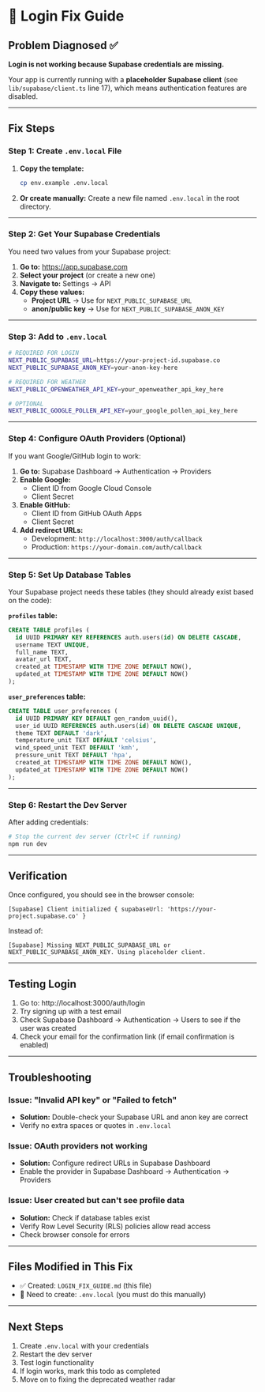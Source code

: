 # 🔐 Login Fix Guide

## Problem Diagnosed ✅

**Login is not working because Supabase credentials are missing.**

Your app is currently running with a **placeholder Supabase client** (see `lib/supabase/client.ts` line 17), which means authentication features are disabled.

---

## Fix Steps

### Step 1: Create `.env.local` File

1. **Copy the template:**
   ```bash
   cp env.example .env.local
   ```

2. **Or create manually:**
   Create a new file named `.env.local` in the root directory.

---

### Step 2: Get Your Supabase Credentials

You need two values from your Supabase project:

1. **Go to:** https://app.supabase.com
2. **Select your project** (or create a new one)
3. **Navigate to:** Settings → API
4. **Copy these values:**
   - **Project URL** → Use for `NEXT_PUBLIC_SUPABASE_URL`
   - **anon/public key** → Use for `NEXT_PUBLIC_SUPABASE_ANON_KEY`

---

### Step 3: Add to `.env.local`

```bash
# REQUIRED FOR LOGIN
NEXT_PUBLIC_SUPABASE_URL=https://your-project-id.supabase.co
NEXT_PUBLIC_SUPABASE_ANON_KEY=your-anon-key-here

# REQUIRED FOR WEATHER
NEXT_PUBLIC_OPENWEATHER_API_KEY=your_openweather_api_key_here

# OPTIONAL
NEXT_PUBLIC_GOOGLE_POLLEN_API_KEY=your_google_pollen_api_key_here
```

---

### Step 4: Configure OAuth Providers (Optional)

If you want Google/GitHub login to work:

1. **Go to:** Supabase Dashboard → Authentication → Providers
2. **Enable Google:**
   - Client ID from Google Cloud Console
   - Client Secret
3. **Enable GitHub:**
   - Client ID from GitHub OAuth Apps
   - Client Secret
4. **Add redirect URLs:**
   - Development: `http://localhost:3000/auth/callback`
   - Production: `https://your-domain.com/auth/callback`

---

### Step 5: Set Up Database Tables

Your Supabase project needs these tables (they should already exist based on the code):

**`profiles` table:**
```sql
CREATE TABLE profiles (
  id UUID PRIMARY KEY REFERENCES auth.users(id) ON DELETE CASCADE,
  username TEXT UNIQUE,
  full_name TEXT,
  avatar_url TEXT,
  created_at TIMESTAMP WITH TIME ZONE DEFAULT NOW(),
  updated_at TIMESTAMP WITH TIME ZONE DEFAULT NOW()
);
```

**`user_preferences` table:**
```sql
CREATE TABLE user_preferences (
  id UUID PRIMARY KEY DEFAULT gen_random_uuid(),
  user_id UUID REFERENCES auth.users(id) ON DELETE CASCADE UNIQUE,
  theme TEXT DEFAULT 'dark',
  temperature_unit TEXT DEFAULT 'celsius',
  wind_speed_unit TEXT DEFAULT 'kmh',
  pressure_unit TEXT DEFAULT 'hpa',
  created_at TIMESTAMP WITH TIME ZONE DEFAULT NOW(),
  updated_at TIMESTAMP WITH TIME ZONE DEFAULT NOW()
);
```

---

### Step 6: Restart the Dev Server

After adding credentials:

```bash
# Stop the current dev server (Ctrl+C if running)
npm run dev
```

---

## Verification

Once configured, you should see in the browser console:

```
[Supabase] Client initialized { supabaseUrl: 'https://your-project.supabase.co' }
```

Instead of:

```
[Supabase] Missing NEXT_PUBLIC_SUPABASE_URL or NEXT_PUBLIC_SUPABASE_ANON_KEY. Using placeholder client.
```

---

## Testing Login

1. Go to: http://localhost:3000/auth/login
2. Try signing up with a test email
3. Check Supabase Dashboard → Authentication → Users to see if the user was created
4. Check your email for the confirmation link (if email confirmation is enabled)

---

## Troubleshooting

### Issue: "Invalid API key" or "Failed to fetch"
- **Solution:** Double-check your Supabase URL and anon key are correct
- Verify no extra spaces or quotes in `.env.local`

### Issue: OAuth providers not working
- **Solution:** Configure redirect URLs in Supabase Dashboard
- Enable the provider in Supabase Dashboard → Authentication → Providers

### Issue: User created but can't see profile data
- **Solution:** Check if database tables exist
- Verify Row Level Security (RLS) policies allow read access
- Check browser console for errors

---

## Files Modified in This Fix

- ✅ Created: `LOGIN_FIX_GUIDE.md` (this file)
- 📝 Need to create: `.env.local` (you must do this manually)

---

## Next Steps

1. Create `.env.local` with your credentials
2. Restart the dev server
3. Test login functionality
4. If login works, mark this todo as completed
5. Move on to fixing the deprecated weather radar

